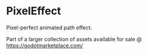 # PixelEffect

Pixel-perfect animated path effect.

Part of a larger collection of assets available for sale @ <https://godotmarketplace.com/>
